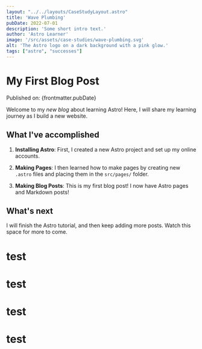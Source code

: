 ```yaml
---
layout: "../../layouts/CaseStudyLayout.astro"
title: 'Wave Plumbing'
pubDate: 2022-07-01
description: 'Some short intro text.'
author: 'Astro Learner'
image: '/src/assets/case-studies/wave-plumbing.svg'
alt: 'The Astro logo on a dark background with a pink glow.'
tags: ["astro", "successes"]
---
```



# My First Blog Post

Published on: {frontmatter.pubDate}

Welcome to my _new blog_ about learning Astro! Here, I will share my learning journey as I build a new website.

## What I've accomplished

1. **Installing Astro**: First, I created a new Astro project and set up my online accounts.

2. **Making Pages**: I then learned how to make pages by creating new `.astro` files and placing them in the `src/pages/` folder.

3. **Making Blog Posts**: This is my first blog post! I now have Astro pages and Markdown posts!

## What's next

I will finish the Astro tutorial, and then keep adding more posts. Watch this space for more to come.

<div class="card-grid">
<h1>test</h1>
<h1>test</h1>
<h1>test</h1>
<h1>test</h1>
</div>
